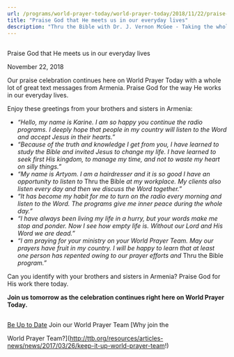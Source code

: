 ```yaml
---
url: /programs/world-prayer-today/world-prayer-today/2018/11/22/praise-god-that-he-meets-us-in-our-everyday-lives
title: "Praise God that He meets us in our everyday lives"
description: "Thru the Bible with Dr. J. Vernon McGee - Taking the whole Word to the whole world"
---
```







## 
 Praise God that He meets us in our everyday lives


November 22, 2018




Our praise celebration continues here on World Prayer Today with a whole lot of great text messages from Armenia. Praise God for the way He works in our everyday lives. 


Enjoy these greetings from your brothers and sisters in Armenia: 


* *“Hello, my name is Karine. I am so happy you continue the radio programs. I deeply hope that people in my country will listen to the Word and accept Jesus in their hearts.”*
* *“Because of the truth and knowledge I get from you, I have learned to study the Bible and invited Jesus to change my life. I have learned to seek first His kingdom, to manage my time, and not to waste my heart on silly things.”*
* *“My name is Artyom. I am a hairdresser and it is so good I have an opportunity to listen to* Thru the Bible *at my workplace. My clients also listen every day and then we discuss the Word together.”*
* *“It has become my habit for me to turn on the radio every morning and listen to the Word. The programs give me inner peace during the whole day.”*
* *“I have always been living my life in a hurry, but your words make me stop and ponder. Now I see how empty life is. Without our Lord and His Word we are dead.”*
* *“I am praying for your ministry on your World Prayer Team. May our prayers have fruit in my country. I will be happy to learn that at least one person has repented owing to our prayer efforts and* Thru the Bible *program.”*


Can you identify with your brothers and sisters in Armenia? Praise God for His work there today.


**Join us tomorrow as the celebration continues right here on World Prayer Today.**







## 




[Be Up to Date](http://feeds.feedburner.com/WorldPrayerToday "World Prayer Today RSS Feed")
Join our World Prayer Team
[Why join the  

World Prayer Team?](http://ttb.org/resources/articles-news/news/2017/03/26/keep-it-up-world-prayer-team!)




